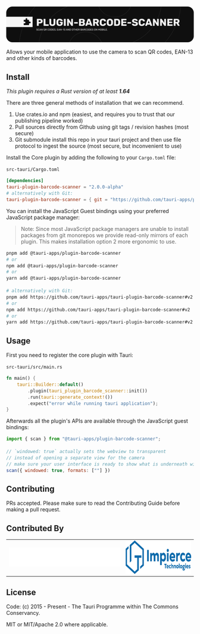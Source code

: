 ![Barcode Scanner](banner.png)

Allows your mobile application to use the camera to scan QR codes, EAN-13 and other kinds of barcodes.

## Install

_This plugin requires a Rust version of at least **1.64**_

There are three general methods of installation that we can recommend.

1. Use crates.io and npm (easiest, and requires you to trust that our publishing pipeline worked)
2. Pull sources directly from Github using git tags / revision hashes (most secure)
3. Git submodule install this repo in your tauri project and then use file protocol to ingest the source (most secure, but inconvenient to use)

Install the Core plugin by adding the following to your `Cargo.toml` file:

`src-tauri/Cargo.toml`

```toml
[dependencies]
tauri-plugin-barcode-scanner = "2.0.0-alpha"
# alternatively with Git:
tauri-plugin-barcode-scanner = { git = "https://github.com/tauri-apps/plugins-workspace", branch = "v2" }
```

You can install the JavaScript Guest bindings using your preferred JavaScript package manager:

> Note: Since most JavaScript package managers are unable to install packages from git monorepos we provide read-only mirrors of each plugin. This makes installation option 2 more ergonomic to use.

```sh
pnpm add @tauri-apps/plugin-barcode-scanner
# or
npm add @tauri-apps/plugin-barcode-scanner
# or
yarn add @tauri-apps/plugin-barcode-scanner

# alternatively with Git:
pnpm add https://github.com/tauri-apps/tauri-plugin-barcode-scanner#v2
# or
npm add https://github.com/tauri-apps/tauri-plugin-barcode-scanner#v2
# or
yarn add https://github.com/tauri-apps/tauri-plugin-barcode-scanner#v2
```

## Usage

First you need to register the core plugin with Tauri:

`src-tauri/src/main.rs`

```rust
fn main() {
    tauri::Builder::default()
        .plugin(tauri_plugin_barcode_scanner::init())
        .run(tauri::generate_context!())
        .expect("error while running tauri application");
}
```

Afterwards all the plugin's APIs are available through the JavaScript guest bindings:

```javascript
import { scan } from "@tauri-apps/plugin-barcode-scanner";

// `windowed: true` actually sets the webview to transparent
// instead of opening a separate view for the camera
// make sure your user interface is ready to show what is underneath with a transparent element
scan({ windowed: true, formats: [""] })
```

## Contributing

PRs accepted. Please make sure to read the Contributing Guide before making a pull request.

## Contributed By

<table>
  <tbody>
    <tr>
      <td align="center" valign="middle">
        <a href="https://crabnebula.dev#gh-dark-mode-only" target="_blank">
          <img src="contributors/crabnebula-dark.svg" alt="CrabNebula" width="483">
        </a>
      </td>
      <td align="center" valign="middle">
        <a href="https://impierce.com#gh-light-mode-only" target="_blank">
            <img src="contributors/impierce.png" alt="Impierce" width="283" height="90">
        </a>
      </td>
    </tr>
  </tbody>
</table>

## License

Code: (c) 2015 - Present - The Tauri Programme within The Commons Conservancy.

MIT or MIT/Apache 2.0 where applicable.
